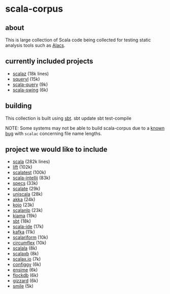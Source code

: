 # scala-corpus #
## about ##
This is large collection of Scala code being collected for testing static analysis tools such as [Alacs](https://github.com/alacscala/alacs).

## currently included projects ##
* [scalaz](https://github.com/scalaz/scalaz) (18k lines)
* [squeryl](https://github.com/max-l/Squeryl)  (15k)
* [scala-query](https://github.com/szeiger/scala-query) (9k)
* [scala-swing](https://github.com/ingoem/scala-swing) (6k)

## building  ##
This collection is built using [sbt](http://code.google.com/p/simple-build-tool/).
    sbt update
    sbt test-compile

NOTE: Some systems may not be able to build scala-corpus due to a [known bug](http://lampsvn.epfl.ch/trac/scala/ticket/3623) with `scalac` concerning file name lengths.

## project we would like to include ##
* [scala](https://github.com/scala/scala) (282k lines)
* [lift](https://github.com/lift/lift) (102k)
* [scalatest](http://www.scalatest.org/download) (100k)
* [scala-intellij](http://git.jetbrains.org/?p=idea/scala-plugin.git) (83k)
* [specs](http://code.google.com/p/specs/source/checkout) (33k)
* [scalate](https://github.com/scalate/scalate) (29k)
* [uniscala](http://uniscala.net/mvn/source-repository.html) (28k)
* [akka](https://github.com/jboner/akka) (24k)
* [kojo](http://code.google.com/p/kojo/source/checkout) (23k)
* [scalanlp](https://github.com/dlwh/scalanlp-core) (23k)
* [kiama](http://code.google.com/p/kiama/source/checkout) (19k)
* [sbt](http://code.google.com/p/simple-build-tool/source/checkout) (18k)
* [scala-ide](http://www.assembla.com/wiki/show/scala-ide/Source_Code) (17k)
* [kafka](https://github.com/kafka-dev/kafka) (11k)
* [scalariform](https://github.com/mdr/scalariform) (10k)
* [circumflex](https://github.com/inca/circumflex) (10k)
* [scalala](http://code.google.com/p/scalala/source/checkout) (8k)
* [scalaxb](https://github.com/eed3si9n/scalaxb) (8k)
* [scalax.io](https://github.com/eengbrec/Scalax.IO) (7k)
* [configgy](https://github.com/robey/configgy) (6k)
* [ensime](https://github.com/aemoncannon/ensime) (6k)
* [flockdb](https://github.com/twitter/flockdb) (6k)
* [gizzard](https://github.com/twitter/gizzard) (6k)
* [smile](https://github.com/robey/smile) (5k)
